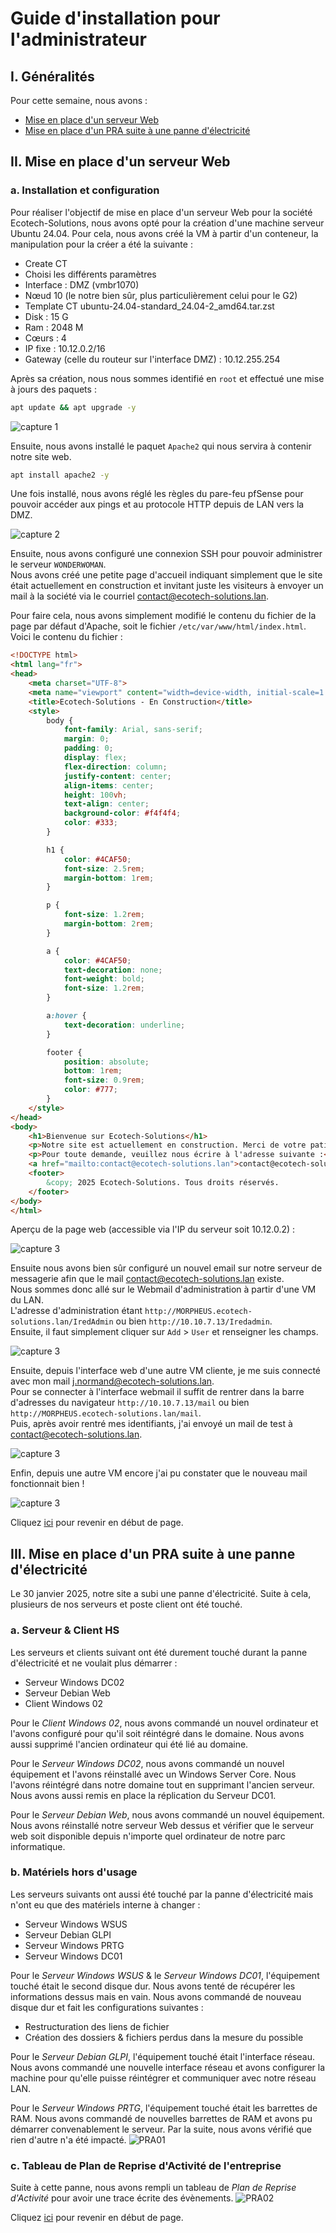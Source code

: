 # Guide d'installation pour l'administrateur

## I. Généralités
Pour cette semaine, nous avons :
- [Mise en place d'un serveur Web](https://github.com/WildCodeSchool/TSSR-BDX-0924-P3-G2/blob/main/S09/S09_INSTALL.md#ii-mise-en-place-dun-serveur-web)
- [Mise en place d'un PRA suite à une panne d'électricité](https://github.com/WildCodeSchool/TSSR-BDX-0924-P3-G2/blob/main/S09/S09_INSTALL.md#iii-mise-en-place-dun-pra-suite-%C3%A0-une-panne-d%C3%A9lectricit%C3%A9)

## II. Mise en place d'un serveur Web
### a. Installation et configuration

Pour réaliser l'objectif de mise en place d'un serveur Web pour la société Ecotech-Solutions, nous avons opté pour la création d'une machine serveur Ubuntu 24.04. Pour cela, nous avons créé la VM à partir d'un conteneur, la manipulation pour la créer a été la suivante :
- Create CT
- Choisi les différents paramètres
- Interface : DMZ (vmbr1070)
- Nœud 10 (le notre bien sûr, plus particulièrement celui pour le G2)
- Template CT ubuntu-24.04-standard_24.04-2_amd64.tar.zst
- Disk : 15 G
- Ram : 2048 M
- Cœurs : 4
- IP fixe : 10.12.0.2/16
- Gateway (celle du routeur sur l'interface DMZ) : 10.12.255.254
  
Après sa création, nous nous sommes identifié en `root` et effectué une mise à jours des paquets :  
```bash
apt update && apt upgrade -y
```
![capture 1](../Ressources/Images/capture_wonderwoman_1.png)  

Ensuite, nous avons installé le paquet `Apache2` qui nous servira à contenir notre site web.  

```bash
apt install apache2 -y
```

Une fois installé, nous avons réglé les règles du pare-feu pfSense pour pouvoir accéder aux pings et au protocole HTTP depuis de LAN vers la DMZ.  

![capture 2](../Ressources/Images/capture_wonderwoman_3.png)  

Ensuite, nous avons configuré une connexion SSH pour pouvoir administrer le serveur `WONDERWOMAN`.  
Nous avons créé une petite page d'accueil indiquant simplement que le site était actuellement en construction et invitant juste les visiteurs à envoyer un mail à la société via le courriel contact@ecotech-solutions.lan.  

Pour faire cela, nous avons simplement modifié le contenu du fichier de la page par défaut d'Apache, soit le fichier `/etc/var/www/html/index.html`.  
Voici le contenu du fichier :  
```html
<!DOCTYPE html>
<html lang="fr">
<head>
    <meta charset="UTF-8">
    <meta name="viewport" content="width=device-width, initial-scale=1.0">
    <title>Ecotech-Solutions - En Construction</title>
    <style>
        body {
            font-family: Arial, sans-serif;
            margin: 0;
            padding: 0;
            display: flex;
            flex-direction: column;
            justify-content: center;
            align-items: center;
            height: 100vh;
            text-align: center;
            background-color: #f4f4f4;
            color: #333;
        }

        h1 {
            color: #4CAF50;
            font-size: 2.5rem;
            margin-bottom: 1rem;
        }

        p {
            font-size: 1.2rem;
            margin-bottom: 2rem;
        }

        a {
            color: #4CAF50;
            text-decoration: none;
            font-weight: bold;
            font-size: 1.2rem;
        }

        a:hover {
            text-decoration: underline;
        }

        footer {
            position: absolute;
            bottom: 1rem;
            font-size: 0.9rem;
            color: #777;
        }
    </style>
</head>
<body>
    <h1>Bienvenue sur Ecotech-Solutions</h1>
    <p>Notre site est actuellement en construction. Merci de votre patience.</p>
    <p>Pour toute demande, veuillez nous écrire à l'adresse suivante :</p>
    <a href="mailto:contact@ecotech-solutions.lan">contact@ecotech-solutions.lan</a>
    <footer>
        &copy; 2025 Ecotech-Solutions. Tous droits réservés.
    </footer>
</body>
</html>


```

Aperçu de la page web (accessible via l'IP du serveur soit 10.12.0.2) :  

![capture 3](../Ressources/Images/capture_wonderwoman_2.png)  

Ensuite nous avons bien sûr configuré un nouvel email sur notre serveur de messagerie afin que le mail contact@ecotech-solutions.lan existe.  
Nous sommes donc allé sur le Webmail d'administration à partir d'une VM du LAN.  
L'adresse d'administration étant `http://MORPHEUS.ecotech-solutions.lan/IredAdmin` ou bien `http://10.10.7.13/Iredadmin`.  
Ensuite, il faut simplement cliquer sur `Add`  > `User` et renseigner les champs.  

![capture 3](../Ressources/Images/capture_mail_1.png)    

Ensuite, depuis l'interface web d'une autre VM cliente, je me suis connecté avec mon mail j.normand@ecotech-solutions.lan.  
Pour se connecter à l'interface webmail il suffit de rentrer dans la barre d'adresses du navigateur `http://10.10.7.13/mail` ou bien `http://MORPHEUS.ecotech-solutions.lan/mail`.  
Puis, après avoir rentré mes identifiants, j'ai envoyé un mail de test à contact@ecotech-solutions.lan.  
  
![capture 3](../Ressources/Images/capture_mail_2.png)    

Enfin, depuis une autre VM encore j'ai pu constater que le nouveau mail fonctionnait bien !  

![capture 3](../Ressources/Images/capture_mail_3.png)    

Cliquez [ici](https://github.com/WildCodeSchool/TSSR-BDX-0924-P3-G2/blob/Dev/S09/S09_INSTALL.md#guide-dinstallation-pour-ladministrateur) pour revenir en début de page.

## III. Mise en place d'un PRA suite à une panne d'électricité
Le 30 janvier 2025, notre site a subi une panne d'électricité. Suite à cela, plusieurs de nos serveurs et poste client ont été touché.
### a. Serveur & Client HS
Les serveurs et clients suivant ont été durement touché durant la panne d'électricité et ne voulait plus démarrer :
- Serveur Windows DC02
- Serveur Debian Web
- Client Windows 02

Pour le *Client Windows 02*, nous avons commandé un nouvel ordinateur et l'avons configuré pour qu'il soit réintégré dans le domaine. Nous avons aussi supprimé l'ancien ordinateur qui été lié au domaine.

Pour le *Serveur Windows DC02*, nous avons commandé un nouvel équipement et l'avons réinstallé avec un Windows Server Core. Nous l'avons réintégré dans notre domaine tout en supprimant l'ancien serveur. Nous avons aussi remis en place la réplication du Serveur DC01.

Pour le *Serveur Debian Web*, nous avons commandé un nouvel équipement. Nous avons réinstallé notre serveur Web dessus et vérifier que le serveur web soit disponible depuis n'importe quel ordinateur de notre parc informatique.
### b. Matériels hors d'usage
Les serveurs suivants ont aussi été touché par la panne d'électricité mais n'ont eu que des matériels interne à changer :
- Serveur Windows WSUS
- Serveur Debian GLPI
- Serveur Windows PRTG
- Serveur Windows DC01

Pour le *Serveur Windows WSUS* & le *Serveur Windows DC01*, l'équipement touché était le second disque dur. Nous avons tenté de récupérer les informations dessus mais en vain.
Nous avons commandé de nouveau disque dur et fait les configurations suivantes :
- Restructuration des liens de fichier
- Création des dossiers & fichiers perdus dans la mesure du possible

Pour le *Serveur Debian GLPI*, l'équipement touché était l'interface réseau. Nous avons commandé une nouvelle interface réseau et avons configurer la machine pour qu'elle puisse réintégrer et communiquer avec notre réseau LAN.

Pour le *Serveur Windows PRTG*, l'équipement touché était les barrettes de RAM. Nous avons commandé de nouvelles barrettes de RAM et avons pu démarrer convenablement le serveur. Par la suite, nous avons vérifié que rien d'autre n'a été impacté.
![PRA01](https://github.com/WildCodeSchool/TSSR-BDX-0924-P3-G2/blob/main/Ressources/Images/PRA/PRA01.png)

### c. Tableau de Plan de Reprise d'Activité de l'entreprise
Suite à cette panne, nous avons rempli un tableau de *Plan de Reprise d'Activité* pour avoir une trace écrite des évènements.
![PRA02](https://github.com/WildCodeSchool/TSSR-BDX-0924-P3-G2/blob/fa45b23d115145e5fdbcb080fbefeb78392ed491/Ressources/Images/PRA/PRA02.png)

Cliquez [ici](https://github.com/WildCodeSchool/TSSR-BDX-0924-P3-G2/blob/Dev/S09/S09_INSTALL.md#guide-dinstallation-pour-ladministrateur) pour revenir en début de page.
